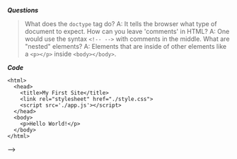 **_Questions_**
> What does the `doctype` tag do?
A: It tells the browser what type of document to expect.
> How can you leave 'comments' in HTML?
A: One would use the syntax `<!-- -->` with comments in the middle.
> What are "nested" elements?
A: Elements that are inside of other elements like a `<p></p>` inside `<body></body>`.

**_Code_**
```
<html>
  <head>
    <title>My First Site</title>
    <link rel="stylesheet" href="./style.css">
    <script src='./app.js'></script>
  </head>
  <body>
    <p>Hello World!</p>
  </body>
</html>
```
-->